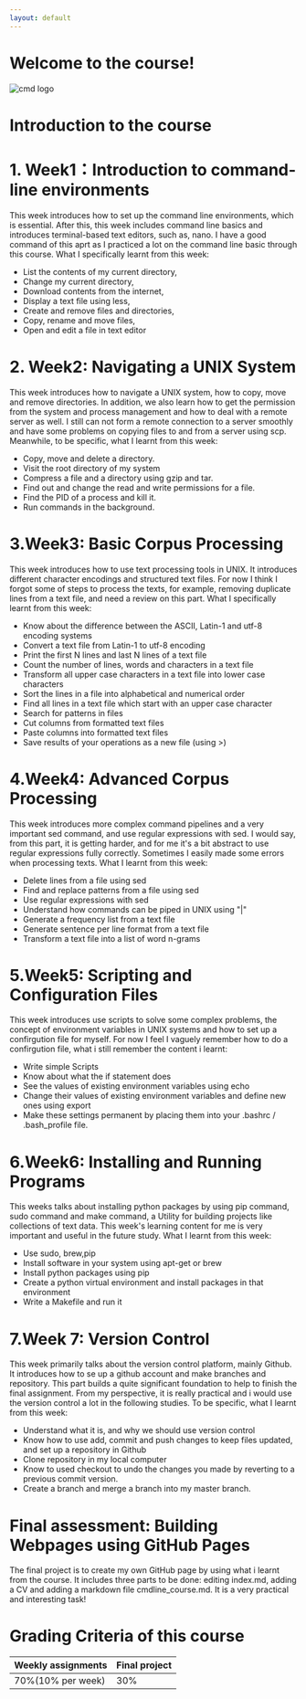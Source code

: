 ```yaml
---
layout: default
---
```

# Welcome to the course!
![cmd logo](https://github.com/ZhangCui-LT/ZhangCui.github.io-/blob/master/assets/images/cmd.jpg)
# Introduction to the course
# 1. Week1：Introduction to command-line environments
This week introduces how to set up the command line environments, which is essential. After this, this week includes  command line basics  and  introduces terminal-based text editors, such as, nano. I have a good command of this aprt as I practiced a lot on the command line basic through this course. What I specifically learnt from this week:
* List the contents of my current directory,
* Change my current directory, 
* Download contents from the internet, 
* Display a text file using less,
* Create and remove files and directories,
* Copy, rename and move files,
* Open and edit a file in text editor

# 2. Week2: Navigating a UNIX System
This week introduces how to navigate a UNIX system, how to copy, move and remove directories. In addition,  we also learn how to get the permission from the system and process management and how to deal with a remote server as well. I still can not form a remote connection to a server smoothly and have some problems on copying files to and from a server using scp. Meanwhile, to be specific, what I learnt from this week:
* Copy, move and delete a directory.
* Visit the root directory of my system
* Compress a file and a directory using gzip and tar.
* Find out and change the read and write permissions for a file.
* Find the PID of a process and kill it.
* Run commands in the background.

# 3.Week3: Basic Corpus Processing
This week introduces how to use text processing tools in UNIX. It introduces different character encodings and structured text files. For now I think I forgot some of steps to process the texts, for example, removing duplicate lines from a text file, and need a review on this part. What I specifically learnt from this week:
* Know about the difference between the ASCII, Latin-1 and utf-8 encoding systems
* Convert a text file from Latin-1 to utf-8 encoding
* Print the first N lines and last N lines of a text file
* Count the number of lines, words and characters in a text file  
* Transform all upper case characters in a text file into lower case characters
* Sort the lines in a file into alphabetical and numerical order
* Find all lines in a text file which start with an upper case character
* Search for patterns in files
* Cut columns from formatted text files
* Paste columns into formatted text files
* Save results of your operations as a new file (using >)

# 4.Week4: Advanced Corpus Processing
This week introduces more complex command pipelines and a very important sed command, and use regular expressions with sed. I would say, from this part, it is getting harder, and for me it's a bit abstract to use regular expressions fully correctly. Sometimes I easily made some errors when processing texts. What I learnt from this week:
* Delete lines from a file using sed
* Find and replace patterns from a file using sed
* Use regular expressions with sed
* Understand how commands can be piped in UNIX using "|"
* Generate a frequency list from a text file
* Generate sentence per line format from a text file
* Transform a text file into a list of word n-grams
  
# 5.Week5: Scripting and Configuration Files
This week introduces use scripts to solve some complex problems, the concept of environment variables in UNIX systems and how to set up a confirgution file for myself. For now I feel I vaguely remember how to do a confirgution file, what i still remember the content i learnt:
* Write simple Scripts
* Know about what the if statement does
* See the values ​​of existing environment variables using echo
* Change their values ​​of existing environment variables and define new ones using export
* Make these settings permanent by placing them into your .bashrc / .bash_profile file.

# 6.Week6: Installing and Running Programs
This weeks talks about installing python packages by using pip command, sudo command and make command, a Utility for building projects like collections of text data. This week's learning content for me is very important and useful in the future study. What I learnt from this week:
* Use sudo, brew,pip
* Install software in your system using apt-get or brew
* Install python packages using pip
* Create a python virtual environment and install packages in that environment
* Write a Makefile and run it

# 7.Week 7: Version Control
This week primarily talks about the version control platform, mainly Github. It introduces how to se up a github account and make branches and repository. This part builds a quite significant foundation to help to finish the final assignment. From my perspective, it is really practical and i would use the version control a lot in the following studies. To be specific, what I learnt from this week:
* Understand what it is, and why we should use version control
* Know how to use add, commit and push changes to keep files updated, and set up a repository in Github
* Clone repository in my local computer
* Know to used checkout to undo the changes you made by reverting to a previous commit version.
* Create a branch and merge a branch into my master branch.
  
# Final assessment: Building Webpages using GitHub Pages
The final project is to create my own GitHub page by using what i learnt from the course. It includes three parts to be done: editing index.md, adding a CV and adding a markdown file cmdline_course.md. It is a very practical and interesting task!

# Grading Criteria of this course

Weekly assignments | Final project
---  | ---
70%(10% per week) | 30%





  
